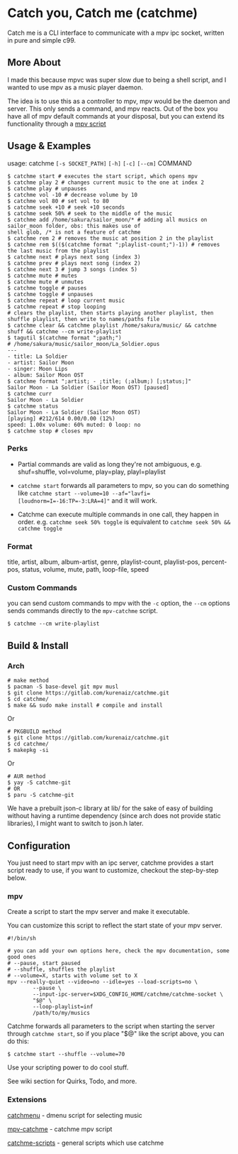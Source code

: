# Catch you, Catch me (catchme)

Catch me is a CLI interface to communicate with a mpv ipc socket, written in pure and simple c99.

## More About
I made this because mpvc was super slow due to being a shell script, and I wanted to use mpv as a 
music player daemon.

The idea is to use this as a controller to mpv, mpv would be the daemon and server. This only sends 
a command, and mpv reacts. Out of the box you have all of mpv default commands at your disposal, 
but you can extend its functionality through a [mpv script](https://gitlab.com/kurenaiz/mpv-catchme) 

## Usage & Examples
usage: catchme `[-s SOCKET_PATH]` `[-h]` `[-c]` `[--cm]` COMMAND
```shell
$ catchme start # executes the start script, which opens mpv
$ catchme play 2 # changes current music to the one at index 2
$ catchme play # unpauses
$ catchme vol -10 # decrease volume by 10
$ catchme vol 80 # set vol to 80
$ catchme seek +10 # seek +10 seconds
$ catchme seek 50% # seek to the middle of the music
$ catchme add /home/sakura/sailor_moon/* # adding all musics on sailor_moon folder, obs: this makes use of 
shell glob, /* is not a feature of catchme
$ catchme rem 2 # removes the music at position 2 in the playlist
$ catchme rem $(($(catchme format ";playlist-count;")-1)) # removes the last music from the playlist
$ catchme next # plays next song (index 3)
$ catchme prev # plays next song (index 2)
$ catchme next 3 # jump 3 songs (index 5)
$ catchme mute # mutes
$ catchme mute # unmutes
$ catchme toggle # pauses
$ catchme toggle # unpauses
$ catchme repeat # loop current music
$ catchme repeat # stop looping
# clears the playlist, then starts playing another playlist, then shuffle playlist, then write to names/paths file
$ catchme clear && catchme playlist /home/sakura/music/ && catchme shuff && catchme --cm write-playlist
$ tagutil $(catchme format ";path;")
# /home/sakura/music/sailor_moon/La_Soldier.opus
---
- title: La Soldier
- artist: Sailor Moon
- singer: Moon Lips
- album: Sailor Moon OST
$ catchme format ";artist; - ;title; (;album;) [;status;]"
Sailor Moon - La Soldier (Sailor Moon OST) [paused]
$ catchme curr
Sailor Moon - La Soldier
$ catchme status
Sailor Moon - La Soldier (Sailor Moon OST)
[playing] #212/614 0.00/0.00 (12%)
speed: 1.00x volume: 60% muted: 0 loop: no
$ catchme stop # closes mpv
```

### Perks
- Partial commands are valid as long they're not ambiguous, e.g. shuf=shuffle, vol=volume, play=play,
playl=playlist

- `catchme start` forwards all parameters to mpv, so you can do something like `catchme start --volume=10 --af="lavfi=[loudnorm=I=-16:TP=-3:LRA=4]"` and it will work.

- Catchme can execute multiple commands in one call, they happen in order. e.g. `catchme seek 50% toggle` is equivalent to `catchme seek 50% && catchme toggle`

### Format
title, artist, album, album-artist,
genre, playlist-count, playlist-pos, percent-pos,
status, volume, mute, path, loop-file, speed

### Custom Commands
you can send custom commands to mpv with the `-c` option, the `--cm` options sends commands directly to
the `mpv-catchme` script.

```shell
$ catchme --cm write-playlist
```


## Build & Install
### Arch
```shell
# make method
$ pacman -S base-devel git mpv musl
$ git clone https://gitlab.com/kurenaiz/catchme.git
$ cd catchme/
$ make && sudo make install # compile and install
```

Or

```shell
# PKGBUILD method
$ git clone https://gitlab.com/kurenaiz/catchme.git
$ cd catchme/
$ makepkg -si
```

Or

```shell
# AUR method
$ yay -S catchme-git
# OR
$ paru -S catchme-git
```

We have a prebuilt json-c library at lib/ for the sake of easy of building without having a runtime dependency 
(since arch does not provide static libraries), I might want to switch to json.h later.

## Configuration
You just need to start mpv with an ipc server, catchme provides a start script ready to use, 
if you want to customize, checkout the step-by-step below.

### mpv
Create a script to start the mpv server and make it executable.

You can customize this script to reflect the start state of your mpv server.
```shell
#!/bin/sh

# you can add your own options here, check the mpv documentation, some good ones
# --pause, start paused
# --shuffle, shuffles the playlist
# --volume=X, starts with volume set to X
mpv --really-quiet --video=no --idle=yes --load-scripts=no \
        --pause \ 
        --input-ipc-server=$XDG_CONFIG_HOME/catchme/catchme-socket \
        "$@" \
        --loop-playlist=inf 
        /path/to/my/musics
```

Catchme forwards all parameters to the script when starting the server through `catchme start`, so if you place "$@" like the script above, you can do this:
```shell
$ catchme start --shuffle --volume=70
```

Use your scripting power to do cool stuff.

See wiki section for Quirks, Todo, and more.

### Extensions
[catchmenu](https://gitlab.com/kurenaiz/catchmenu) - dmenu script for selecting music

[mpv-catchme](https://gitlab.com/kurenaiz/mpv-catchme) - catchme mpv script

[catchme-scripts](https://gitlab.com/kurenaiz/catchme-scripts) - general scripts which use catchme
